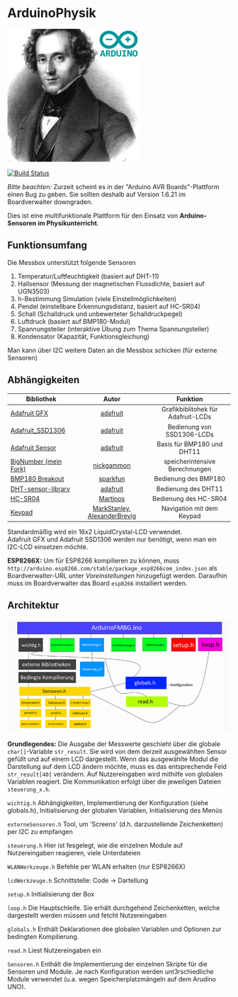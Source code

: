 # ArduinoPhysik
![ArduinoPhysik Logo](Materialien/logoSmall.png)

[![Build Status](https://travis-ci.org/leonardoInf/ArduinoPhysik.svg?branch=master)](https://travis-ci.org/leonardoInf/ArduinoPhysik)

*Bitte beachten:* Zurzeit scheint es in der "Arduino AVR Boards"-Plattform einen Bug zu geben. Sie sollten deshalb auf Version 1.6.21 im Boardverwalter downgraden. 

Dies ist eine multifunktionale Plattform für den Einsatz von **Arduino-Sensoren im Physikunterricht**.

## Funktionsumfang
Die Messbox unterstützt folgende Sensoren
1. Temperatur/Luftfeuchtigkeit (basiert auf DHT-11)
2. Hallsensor (Messung der magnetischen Flussdichte, basiert auf UGN3503)
3. h-Bestimmung Simulation (viele Einstellmöglichkeiten)
4. Pendel (einstellbare Erkennungsdistanz, basiert auf HC-SR04)
5. Schall (Schalldruck und unbewerteter Schalldruckpegel)
6. Luftdruck (basiert auf BMP180-Modul)
7. Spannungsteiler (interaktive Übung zum Thema Spannungsteiler)
8. Kondensator (Kapazität, Funktionsgleichung)


Man kann über I2C weitere Daten an die Messbox schicken (für externe Sensoren) 

## Abhängigkeiten

| Bibliothek    | Autor      | Funktion    |
| ------------- |:-------------:| :-----:|
| [Adafruit GFX](https://github.com/adafruit/Adafruit-GFX-Library)    | [adafruit](https://github.com/adafruit)      | Grafikbiblitohek für Adafruit-LCDs    |
| [Adafruit_SSD1306](https://github.com/adafruit/Adafruit_SSD1306)    | [adafruit](https://github.com/adafruit)      | Bedienung von SSD1306-LCDs
| [Adafruit Sensor](https://github.com/adafruit/Adafruit_Sensor)      | [adafruit](https://github.com/adafruit)      | Basis für BMP180 und DHT11   |
|[BigNumber (mein Fork)](https://github.com/leonardoInf/BigNumber)     | [nickgammon](https://github.com/nickgammon)     | speicherintensive Berechnungen    |
| [BMP180 Breakout](https://github.com/sparkfun/BMP180_Breakout_Arduino_Library)     | [sparkfun](https://github.com/sparkfun)     | Bedienung des BMP180   |
|[DHT-sensor-library](https://github.com/adafruit/DHT-sensor-library)     |  [adafruit](https://github.com/adafruit)   |  Bedienung des DHT11   |
[HC-SR04](https://github.com/Martinsos/arduino-lib-hc-sr04)     | [Martinos](https://github.com/Martinsos)     | Bedienung des HC-SR04     |
| [Keypad](https://playground.arduino.cc/Code/Keypad/#Download)     | [MarkStanley](https://github.com/MarkStanley), [AlexanderBrevig](https://github.com/AlexanderBrevig)    | Navigation mit dem Keypad |

Standardmäßig wird ein 16x2 LiquidCrystal-LCD verwendet.\
Adafruit GFX und Adafruit SSD1306 werden nur benötigt, wenn man ein I2C-LCD einsetzen möchte.

**ESP8266X:** Um für ESP8266 kompilieren zu können, muss ``http://arduino.esp8266.com/stable/package_esp8266com_index.json`` als Boardverwalter-URL unter *Voreinstellungen* hinzugefügt werden.
Daraufhin muss im Boardverwalter das Board ``esp8266`` installiert werden.  

## Architektur
![ArduinoFMBG Softwarearchitektur](Materialien/software-architektur.PNG)

**Grundlegendes:** Die Ausgabe der Messwerte geschieht über die globale ``char[]``-Variable  ``str_result``. Sie wird von dem derzeit ausgewählten Sensor gefüllt und auf einem  LCD dargestellt. 
Wenn das ausgewählte Modul die Darstellung auf dem LCD ändern möchte, muss es das entsprechende Feld ``str_result[40]`` verändern. Auf Nutzereingaben wird mithilfe von globalen Variablen reagiert.
Die Kommunikation erfolgt über die jeweiligen Dateien ``steuerung_x.h``. 

``wichtig.h`` Abhängigkeiten, Implementierung der Konfiguration (siehe globals.h), Initialisierung der globalen Variablen, Initialisierung des Menüs

``externeSensoren.h`` Tool, um 'Screens' (d.h. darzustellende Zeichenketten) per I2C zu empfangen

``steuerung.h`` Hier ist fesgelegt, wie die einzelnen Module auf Nutzereingaben reagieren, viele Unterdateien

``WLANWerkzeuge.h`` Befehle per WLAN erhalten (nur ESP8266X)

``lcdWerkzeuge.h`` Schnittstelle: Code -> Dartellung

``setup.h`` Initialisierung der Box

``loop.h`` Die Hauptschleife. Sie erhält durchgehend Zeichenketten, welche dargestellt werden müssen und fetcht Nutzereingaben

``globals.h`` Enthält Deklarationen dee globalen Variablen und Optionen zur bedingten Kompilierung.

``read.h`` Liest Nutzereingaben ein

``Sensoren.h`` Enthält die Implementierung der einzelnen Skripte für die Sensoren und Module. Je nach Konfiguration werden unt3rschiedliche Module verwendet (u.a. wegen Speicherplatzmängeln auf dem Arudino UNO). 


